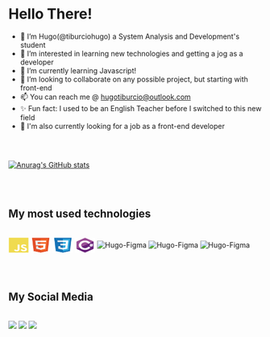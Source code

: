 # Hello There!

- 👋 I’m Hugo(@tiburciohugo) a System Analysis and Development's student
- 🤖 I’m interested in learning new technologies and getting a jog as a developer
- 🌱 I’m currently learning Javascript!
- 💞️ I’m looking to collaborate on any possible project, but starting with front-end
- 📫 You can reach me @ hugotiburcio@outlook.com
- ✨ Fun fact: I used to be an English Teacher before I switched to this new field
- 👀 I'm also currently looking for a job as a front-end developer

##
<br>

[![Anurag's GitHub stats](https://github-readme-stats.vercel.app/api?username=tiburciohugo&show_icons=true&theme=dracula)](https://github.com/anuraghazra/github-readme-stats)

##
<br>

<h2>My most used technologies</h2>

<div style="display: inline_block"><br>
  <img align="center" alt="Hugo-Js" height="30" width="40" src="https://raw.githubusercontent.com/devicons/devicon/master/icons/javascript/javascript-plain.svg">  
  <img align="center" alt="Hugo-HTML" height="30" width="40" src="https://raw.githubusercontent.com/devicons/devicon/master/icons/html5/html5-original.svg">
  <img align="center" alt="Hugo-CSS" height="30" width="40" src="https://raw.githubusercontent.com/devicons/devicon/master/icons/css3/css3-original.svg">  
  <img align="center" alt="Hugo-Csharp" height="30" width="40" src="https://raw.githubusercontent.com/devicons/devicon/master/icons/csharp/csharp-original.svg">
  <img align="center" alt="Hugo-Figma" height="30" width="40" src="https://cdn.jsdelivr.net/gh/devicons/devicon/icons/salesforce/salesforce-original.svg" />
  <img align="center" alt="Hugo-Figma" height="30" width="40" src="https://cdn.jsdelivr.net/gh/devicons/devicon/icons/figma/figma-original.svg" />
  <img align="center" alt="Hugo-Figma" height="30" width="40" src="https://cdn.jsdelivr.net/gh/devicons/devicon/icons/photoshop/photoshop-plain.svg" />
  
  ##
  <br>
  
  <h2>My Social Media</h2>
  
  <div style="display: inline_block"><br> 
  <a href="https://instagram.com/hugo.tiburcio/" target="_blank"><img src="https://img.shields.io/badge/Instagram-E4405F?style=for-the-badge&logo=instagram&logoColor=white" target="_blank"></a>
  <a href="https://www.linkedin.com/in/hugotiburcio" target="_blank"><img src="https://img.shields.io/badge/LinkedIn-0077B5?style=for-the-badge&logo=linkedin&logoColor=white" target="_blank"></a>
  <a href="mailto:hugotiburcio@outlook.com" target="_blank"><img src="https://img.shields.io/badge/Microsoft_Outlook-0078D4?style=for-the-badge&logo=microsoft-outlook&logoColor=white" target="_blank"></a>
  
  
  

<!---
tiburciohugo/tiburciohugo is a ✨ special ✨ repository because its `README.md` (this file) appears on your GitHub profile.
You can click the Preview link to take a look at your changes.
--->
